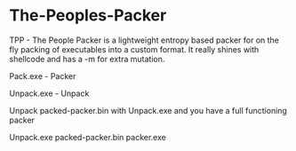 # The-Peoples-Packer
TPP - The People Packer is a lightweight entropy based packer for on the fly packing of executables into a custom format. It really shines with shellcode and has a -m for extra mutation.

Pack.exe - Packer

Unpack.exe - Unpack

Unpack packed-packer.bin with Unpack.exe and you have a full functioning packer 

Unpack.exe packed-packer.bin packer.exe
